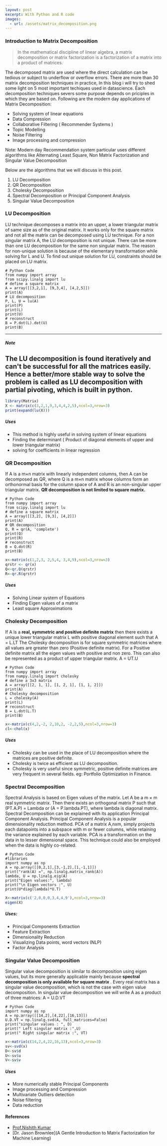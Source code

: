 ```yaml
---
layout: post
excerpt: With Python and R code
images:
  - url: /assets/matrix_decomposition.png
---
```


### Introduction to Matrix Decomposition

>In the mathematical discipline of linear algebra, a matrix decomposition or matrix factorization is a factorization of a matrix into a product of matrices.

The decomposed matrix are used where the direct calculation can be tedious or subject to underflow or overflow errors.
There are more than 30 matrix decomposition techniques in practice, In this blog i will try to shed some light on 5 most important techiques used in datascience. Each decomposition techniques severs some purpose depends on priciples in which they are based on. Following are the modern day applications of Matrix Decomposition:

* Solving system of linear equations
* Data Compression
* Collaborative Filtering ( Recommender Systems )
* Topic Modelling
* Noise Filtering
* Image processing and compression

Note: Modern day Recommendation system particular uses different algorithms like Alternating Least Square, Non Matrix Factorization and Singular Value Decomposition 

Below are the algorithms that we will discuss in this post.

1. LU Decomposition
2. QR Decomposition
3. Cholesky Decomposition
4. Spectral Decomposition or Principal Component Analysis
5. Singular Value Decomposition

### LU Decomposition

LU technique decomposes a matrix into an upper, a lower triangular matrix of same size as of the original matrix. It works only for the square matrix and not all the matrix can be decomposed using LU technique. For a non singular matrix A, the LU decomposition is not unique. There can be more than one LU decomposition for the same non singular matrix. The reason for non-unique solution is because of the elementary transformation while solving for L and U. To find out unique solution for LU, constraints should be placed on LU matrix.

```
# Python Code
from numpy import array
from scipy.linalg import lu
# define a square matrix
A = array([[3,2,1], [9,3,4], [4,2,5]])
print(A)
# LU decomposition
P, L, U = lu(A)
print(P)
print(L)
print(U)
# reconstruct
B = P.dot(L).dot(U)
print(B)
```

---
##### Note
The LU decomposition is found iteratively and can't be successful for all the matrices easily. Hence a better/more stable way to solve the problem is called as LU decomposition with partial pivoting, which is built in python.
---

```R code
library(Matrix)
X <- matrix(c(3,2,1,9,3,4,4,2,5),ncol=3,nrow=3)
print(expand(lu(X)))
```
##### Uses
* This method is highly useful in solving system of linear equations
* Finding the determinant ( Product of diagonal elements of upper and lower triangular matrix)
* solving for coefficients in linear regression

### QR Decomposition

If A is a  m×n  matrix with linearly independent columns, then A can be decomposed as QR, where Q is a m×n matrix whose columns form an orthonormal basis for the column space of A and R is an  non-singular upper triangular matrix. **QR decomposition is not limited to square matrix.**

```
# Python Code
from numpy import array
from scipy.linalg import lu
# define a square matrix
A = array([[3,2], [9,3], [4,2]])
print(A)
# QR decomposition
Q, R = qr(A, 'complete')
print(Q)
print(R)
# reconstruct
B = Q.dot(R)
print(B)
```

```R code
x<-matrix(c(1,2,3, 2,5,4, 3,4,9),ncol=3,nrow=3)
qrstr <- qr(x)
Q<-qr.Q(qrstr)
R<-qr.R(qrstr)
```

##### Uses
* Solving Linear system of Equations
* Finding Eigen values of a matrix
* Least square Approximations

### Cholesky Decomposition

If A is a **real, symmetric and positive definite matrix** then there exists a unique lower triangular matrix L with positive diagonal element such that  A = L.LT
The Cholesky decomposition is for square symmetric matrices where all values are greater than zero (Positive definite matrix). For a Positive definite matrix all the eigen values with positive and non zero.
This can also be represented as a product of upper triangular matrix. A = UT.U

```
# Python Code
from numpy import array
from numpy.linalg import cholesky
# define a 3x3 matrix
A = array([[2, 1, 1], [1, 2, 1], [1, 1, 2]])
print(A)
# Cholesky decomposition
L = cholesky(A)
print(L)
# reconstruct
B = L.dot(L.T)
print(B)
```

```R code
x<-matrix(c(4,2,-2, 2,10,2, -2,2,5),ncol=3,nrow=3)
cl<-chol(x)
```

##### Uses
* Cholesky can be used in the place of LU decomposition where the matrices are positive definite. 
* Cholesky is twice as efficient as LU decomposition.
* Cholesky is very useful since symmetric, positive definite matrices are very frequent in several fields. eg: Portfolio Optimization in Finance.

### Spectral Decomposition

Spectral Analysis is based on Eigen values of the matrix. Let A be a m × m real symmetric matrix. Then there exists an orthogonal matrix P such that (PT.A.P) = Lambda or (A = P.lambda.PT), where lambda is diagonal matrix. Spectral Decomposition can be explained with its application Principal Component Analysis. Principal Component Analysis is a popular dimensionality reduction method. PCA of a matrix A,nxm, simply projects each datapoints into a subspace with m or fewer columns, while retaining the variance explained by each variable.
PCA is a transformation on the data in to lesser dimensional space. This technique could also be employed when the data is highly co-related. 

```
# Python Code
#libraries
import numpy as np
A = np.array([[0,2,1],[3,-1,2],[1,-1,1]])
print("rank(A) =", np.linalg.matrix_rank(A))
lambda, U = np.linalg.eig(A)
print("Eigen values:", lambda)
print("\n Eigen vectors :", U)
print(U*diag(lambda)*U.T)
```

```R code
X<-matrix(c('2,0,0,0,3,4,4,9'),ncol=3,nrow=3)
eigen(X) 
```

##### Uses:
* Principal Components Extraction
* Feature Extraction
* Dimensionality Reduction
* Visualizing Data points, word vectors (NLP)
* Factor Analysis

### Singular Value Decomposition

Singular value decomposition is similar to decomposition using eigen values, but its more generally applicable mainly because **spectral decomposition is only available for square matrix** . Every real matrix has a singular value decomposition, which is not the case with eigen value decomposition. In singular value decomposition we will write A as a product of three matrices:
A = U.D.VT

```
# Python Code
import numpy as np
A = np.array([[14,2],[4,22],[16,13]])
U.D.VT = np.linalg.svd(A, full_matrices=False)
print("singular values : ", D)
print(" Left singular matrix :",U)
print(" Right singular matrix :", VT)
```

```R code
x<-matrix(c(14,2,4,22,16,13),ncol=3,nrow=3)
sv<-svd(x)
D<-sv$d
U<-sv$u
V<-sv$v
```

##### Uses
* More numerically stable Principal Components
* Image processing and Compression
* Multivariate Outliers detection
* Noise filtering
* Data reduction

#### References

* [Prof.Nishith Kumar](https://www.ime.unicamp.br/~cnaber/Matrix-Decomposition-and-Its-application-in-Statistics_NK.ppt)
* [Dr. Jason Brownlee](A Gentle Introduction to Matrix Factorization for Machine Learning)
